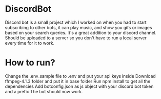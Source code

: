 # DiscordBot
Discord bot is a small project which I worked on when you had to start subscribing to other bots, it can play music, and show you gifs or images based on your search queries. It's a great addition to your discord channel. Should be uploaded to a server so you don't have to run a local server every time for it to work.

# How to run?
Change the .env_sample file to .env and put your api keys inside
Download ffmpeg-4.1.3 folder and put it in base folder
Run npm install to get all the dependencies
Add botconfig.json as js object with your discord bot token and a prefix
The bot should now work.
